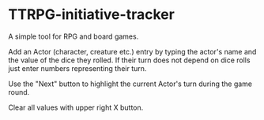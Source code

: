# TTRPG-initiative-tracker

A simple tool for RPG and board games.

Add an Actor (character, creature etc.) entry by typing the actor's name and the value of the dice they rolled. If their
turn does not depend on dice rolls just enter numbers representing their turn.

Use the "Next" button to highlight the current Actor's turn during the game round.

Clear all values with upper right X button.
